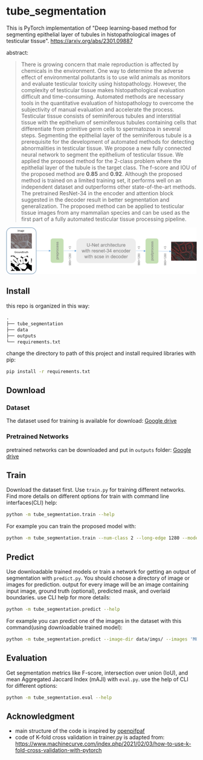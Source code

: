# tube_segmentation
This is PyTorch implementation of "Deep learning-based method for segmenting epithelial layer of tubules in histopathological images of testicular tissue".
https://arxiv.org/abs/2301.09887

abstract:
> There is growing concern that male reproduction is affected by chemicals in the environment. One way to determine the adverse effect of environmental pollutants is to use wild animals as monitors and evaluate testicular toxicity using histopathology. However, the complexity of testicular tissue makes histopathological evaluation difficult and time-consuming. Automated methods are necessary tools in the quantitative evaluation of histopathology to overcome the subjectivity of manual evaluation and accelerate the process. Testicular tissue consists of seminiferous tubules and interstitial tissue with the epithelium of seminiferous tubules containing cells that differentiate from primitive germ cells to spermatozoa in several steps.  Segmenting the epithelial layer of the seminiferous tubule is a prerequisite for the development of automated methods for detecting abnormalities in testicular tissue. We propose a  new fully connected neural network to segment the epithelium of testicular tissue.  We applied the proposed method for the 2-class problem where the epithelial layer of the tubule is the target class. The f-score and IOU of the proposed method are $\textbf{0.85}$ and $\textbf{0.92}$.  Although the proposed method is trained on a limited training set, it performs well on an independent dataset and outperforms other state-of-the-art methods.  The pretrained ResNet-34 in the encoder and attention block suggested in the decoder result in better segmentation and generalization. The proposed method can be applied to testicular tissue images from any mammalian species and can be used as the first part of a fully automated testicular tissue processing pipeline.

![Method Overview](/assets/fig1.png "method overview")

## Install
this repo is organized in this way:

```
.
├── tube_segmentation
├── data
├── outputs
└── requirements.txt
```
change the directory to path of this project and install required libraries with pip:

```sh
pip install -r requirements.txt
```

## Download
### Dataset
The dataset used for training is available for download: [Google drive](https://drive.google.com/file/d/1235SJ8eMAia7rXO3NmGS1fwYUdV5J009/view?usp=share_link)
### Pretrained Networks
pretrained networks can be downloaded and put in `outputs` folder: [Google drive]()

## Train
Download the dataset first. Use `train.py` for training different networks. Find more details on different options for train with command line interfaces(CLI) help:

```sh
python -m tube_segmentation.train --help
```
For example you can train the proposed model with:

```sh
python -m tube_segmentation.train --num-class 2 --long-edge 1280 --model-name proposedscse --pretrained --loss-fn tversky --epochs 60 --train-batch-size 4 --lr 1e-4
```

## Predict
Use downloadable trained models or train a network for getting an output of segmentation with `predict.py`. You should choose a directory of image or images for prediction. output for every image will be an image containing input image, ground truth (optional), predicted mask, and overlaid boundaries. use CLI help for more details:

```sh
python -m tube_segmentation.predict --help
```
For example you can predict one of the images in the dataset with this command(using downloadable trained model):

```sh
python -m tube_segmentation.predict --image-dir data/imgs/ --images 'M02G4x20 (10).TIF' --mat-dir data/mats/ --imagenet-norm --checkpoint outputs/proposedscse-tversky-2class-221129-173619.pt
```

## Evaluation
Get segmentation metrics like F-score, intersection over union (IoU), and mean Aggregated Jaccard Index (mAJI) with `eval.py`. use the help of CLI for different options:

```sh
python -m tube_segmentation.eval --help
```

## Acknowledgment
* main structure of the code is inspired by [openpifpaf](https://github.com/openpifpaf)
* code of K-fold cross validation in trainer.py is adapted from:
https://www.machinecurve.com/index.php/2021/02/03/how-to-use-k-fold-cross-validation-with-pytorch
